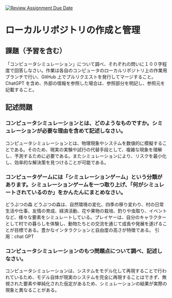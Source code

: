 [![Review Assignment Due Date](https://classroom.github.com/assets/deadline-readme-button-24ddc0f5d75046c5622901739e7c5dd533143b0c8e959d652212380cedb1ea36.svg)](https://classroom.github.com/a/wXVH1iCY)
# ローカルリポジトリの作成と管理

## 課題（予習を含む）

「コンピュータシミュレーション」について調べ、それぞれの問いに１００字程度で回答しなさい。作業は各自のコンピュータのローカルリポジトリ上の作業用ブランチで行い、GitHub 上でプルリクエストを発行してマージすること。ChatGPT を含め、外部の情報を参照した場合は、参照部分を明記し、参照元を記載すること。

## 記述問題

### コンピュータシミュレーションとは、どのようなものですか。シミュレーションが必要な理由を含めて記述しなさい。
コンピュータシミュレーションとは、物理現象やシステムを数値的に模擬することである。そのため、現実の実験や試行の代替手段として、複雑な現象を理解し、予測するために必要である。またシミュレーションにより、リスクを最小化し、効率的な解決策を見つけることが可能である。






### コンピュータゲームには「シミュレーションゲーム」という分類があります。シミュレーションゲームを一つ取り上げ、「何がシミュレートされているのか」をかんたんにまとめなさい。
どうぶつの森
どうぶつの森は、自然環境の変化、四季の移り変わり、村の日常生活や仕事、友情の育成、経済活動、花や果物の栽培、釣りや虫取り、イベントなど、様々な要素をシミュレートしている。プレイヤーは、自分のキャラクターとして村での暮らしを体験し、動物たちとの交流を通じて成長や発展を遂げることが目標である。豊かなインタラクションと自由度の高さが特徴である。
引用：chat GPT
### コンピュータシミュレーションのもつ問題点について調べ、記述しなさい。
コンピュータシミュレーションは、システムをモデル化して再現することで行われているため、モデル自体が現実のシステムを完全に再現することはできず、無視された要素や単純化された仮定があるため、シミュレーションの結果が実際の現象と異なることがある。
